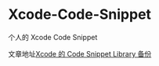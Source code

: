 # Xcode-Code-Snippet

个人的 Xcode Code Snippet

文章地址[Xcode 的 Code Snippet Library 备份](https://www.dominic-lian.space/2014-10/post-130)
